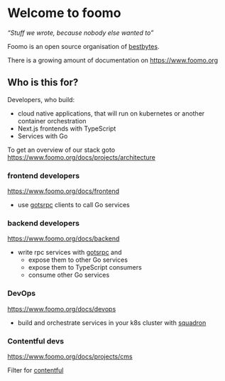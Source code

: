 # Welcome to foomo
*“Stuff we wrote, because nobody else wanted to”*

Foomo is an open source organisation of [bestbytes](https://www.bestbytes.com).

There is a growing amount of documentation on https://www.foomo.org

## Who is this for?

Developers, who build:

- cloud native applications, that will run on kubernetes or another container orchestration
- Next.js frontends with TypeScript
- Services with Go

To get an overview of our stack goto https://www.foomo.org/docs/projects/architecture

### frontend developers

https://www.foomo.org/docs/frontend

- use [gotsrpc](https://github.com/foomo/gotsrpc) clients to call Go services

### backend developers

https://www.foomo.org/docs/backend

- write rpc services with [gotsrpc](https://github.com/foomo/gotsrpc) and
  - expose them to other Go services
  - expose them to TypeScript consumers
  - consume other Go services

### DevOps

https://www.foomo.org/docs/devops

- build and orchestrate services in your k8s cluster with [squadron](https://github.com/foomo/squadron)

### Contentful devs

https://www.foomo.org/docs/projects/cms

Filter for [contentful](https://github.com/orgs/foomo/repositories?q=contentful&type=all&language=&sort=)
